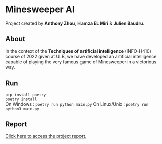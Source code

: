 # Minesweeper AI
Project created by **Anthony Zhou**, **Hamza EL Miri** \& **Julien Baudru**.

## About
In the context of the **Techniques of artificial intelligence** (INFO-H410) course of 2022 given at ULB, we have developed an artificial intelligence capable of playing the very famous game of Minesweeper in a victorious way.

## Run
`pip install poetry` <br>
`poetry install` <br>
On Windows :
`poetry run python main.py`
On Linux/Unix :
`poetry run python3 main.py`

## Report
[Click here to access the project report.](https://www.overleaf.com/2571728687wmdkdjgyndzs)
